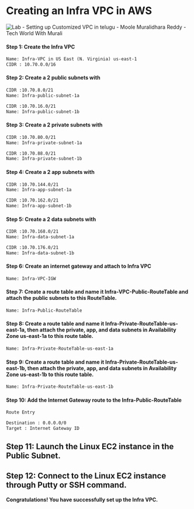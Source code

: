 # Creating an Infra VPC in AWS

![Lab - Setting up Customized VPC in telugu - Moole Muralidhara Reddy - Tech World With Murali](https://github.com/techworldwithmurali/aws-zero-to-hero/blob/main/Day-13/images/Day%20%2013-%20Lab%20-%20Setting%20up%20Customized%20VPC%20-%20Moole%20Muralidhara%20Reddy%20-%20Tech%20World%20with%20Murali.png)


#### Step 1: Create the Infra VPC
```xml
Name: Infra-VPC in US East (N. Virginia) us-east-1
CIDR : 10.70.0.0/16
```
#### Step 2: Create a 2 public subnets with
```xml
CIDR :10.70.8.0/21
Name: Infra-public-subnet-1a

CIDR :10.70.16.0/21
Name: Infra-public-subnet-1b

```
#### Step 3: Create a 2 private subnets with
```xml
CIDR :10.70.80.0/21
Name: Infra-private-subnet-1a

CIDR :10.70.88.0/21
Name: Infra-private-subnet-1b

```

#### Step 4: Create a 2 app subnets with
```xml
CIDR :10.70.144.0/21
Name: Infra-app-subnet-1a

CIDR :10.70.162.0/21
Name: Infra-app-subnet-1b

```
#### Step 5: Create a 2 data subnets with
```xml
CIDR :10.70.168.0/21
Name: Infra-data-subnet-1a

CIDR :10.70.176.0/21
Name: Infra-data-subnet-1b

```

#### Step 6: Create an internet gateway and attach to Infra VPC
```xml
Name: Infra-VPC-IGW
```
#### Step 7: Create a route table and name it Infra-VPC-Public-RouteTable and attach the public subnets to this RouteTable.
```xml
Name: Infra-Public-RouteTable
```

#### Step 8: Create a route table and name it Infra-Private-RouteTable-us-east-1a, then attach the private, app, and data subnets in Availability Zone us-east-1a to this route table.

```xml
Name: Infra-Private-RouteTable-us-east-1a
```

#### Step 9: Create a route table and name it Infra-Private-RouteTable-us-east-1b, then attach the private, app, and data subnets in Availability Zone us-east-1b to this route table.

```xml
Name: Infra-Private-RouteTable-us-east-1b
```

#### Step 10: Add the Internet Gateway route to the Infra-Public-RouteTable

```xml
Route Entry

Destination : 0.0.0.0/0
Target : Internet Gateway ID
```
## Step 11: Launch the Linux EC2 instance in the Public Subnet.
## Step 12: Connect to the Linux EC2 instance through Putty or SSH command.

#### Congratulations! You have successfully set up the Infra VPC.
